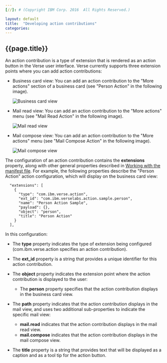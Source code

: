 ```yaml
---
[//]: # (Copyright IBM Corp. 2016  All Rights Reserved.)

layout: default
title:  "Developing action contributions"
categories:
---
```


## {{page.title}}  


An action contribution is a type of extension that is rendered as an action button in the Verse user interface. Verse currently supports three extension points where you can add action contributions:

* Business card view: You can add an action contribution to the "More actions" section of a business card (see "Person Action" in the following image).

    ![Business card view]({{site.baseurl}}/tutorials/img/bizcard_action.png "business card view")   

* Mail read view: You can add an action contribution to the "More actions" menu (see "Mail Read Action" in the following image).

    ![Mail read view]({{site.baseurl}}/tutorials/img/mailread_action.png "mail read view")   

* Mail compose view:  You can add an action contribution to the "More actions" menu (see "Mail Compose Action" in the following image).

    ![Mail compose view]({{site.baseurl}}/tutorials/img/compose_view_action.png "mail compose view")   

The configuration of an action contribution contains the __extensions__ property, along with other general properties described in [Working with the manifest file][1]. For example, the following properties describe the "Person Action" action configuration, which will display on the business card view:

```
  "extensions": [
    {
      "type": "com.ibm.verse.action",
      "ext_id": "com.ibm.verselabs.action.sample.person",
      "name": "Person Action Sample",
      "payload": {},
      "object": "person",
      "title": "Person Action"
    }
  ],
```

In this configuration:

* The __type__ property indicates the type of extension being configured (com.ibm.verse.action specifies an action contribution).

* The __ext_id__ property is a string that provides a unique identifier for this action contribution.

* The __object__ property indicates the extension point where the action contribution is displayed to the user:

    * The __person__ property specifies that the action contribution displays in the business card view.

* The __path__ property indicates that the action contribution displays in the mail view, and uses two additional sub-properties to indicate the specific mail view:

    * __mail.read__ indicates that the action contribution displays in the mail read view.
    * __mail.compose__ indicates that the action contribution displays in the mail compose view.

* The __title__ property is a string that provides text that will be displayed as a caption and as a tool tip for the action button.



[1]: {{site.baseurl}}/tutorials/ext-manifest.html
